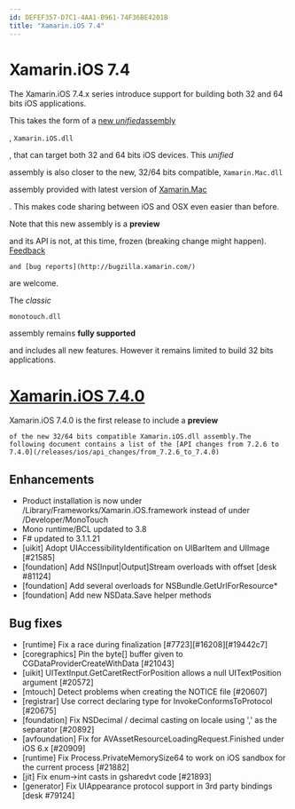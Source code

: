 ```yaml
---
id: DEFEF357-D7C1-4AA1-B961-74F36BE4201B
title: "Xamarin.iOS 7.4"
---
```


# Xamarin.iOS 7.4



The Xamarin.iOS 7.4.x series introduce support for building
	both 32 and 64 bits iOS applications.

This takes the form of a [new  *unified*assembly](/guides/cross-platform/macios/unified/)

, `Xamarin.iOS.dll`

, that
	can target both 32 and 64 bits iOS devices.
	This *unified*

 assembly is also closer to the new,
	32/64 bits compatible, `Xamarin.Mac.dll`

assembly
	provided with latest version of [Xamarin.Mac](http://xamarin.com/platform)

.
	This makes code sharing between iOS and OSX even easier than
	before.

Note that this new assembly is a **preview**

 and its
	API is not, at this time, frozen (breaking change might happen). [Feedback](http://xamarin.uservoice.com/forums/144858-xamarin-product-suggestions/category/65285-xamarin-ios-suggestions)


	and [bug reports](http://bugzilla.xamarin.com/)

 are
	welcome.

The *classic*

 `monotouch.dll`

 assembly
	remains **fully supported**

 and includes all new features.
	However it remains limited to build 32 bits applications. <a name="0"></a>


#  [Xamarin.iOS 7.4.0](#6)



Xamarin.iOS 7.4.0 is the first release to include a **preview**

 
	of the new 32/64 bits compatible Xamarin.iOS.dll assembly.The following document contains a list of the [API changes from 7.2.6 to 7.4.0](/releases/ios/api_changes/from_7.2.6_to_7.4.0)

## Enhancements

-  Product installation is now under /Library/Frameworks/Xamarin.iOS.framework instead of under /Developer/MonoTouch 
-  Mono runtime/BCL updated to 3.8 
-  F# updated to 3.1.1.21 
-  [uikit] Adopt UIAccessibilityIdentification on UIBarItem and UIImage [#21585] 
-  [foundation] Add NS[Input|Output]Stream overloads with offset [desk #81124] 
-  [foundation] Add several overloads for NSBundle.GetUrlForResource* 
-  [foundation] Add new NSData.Save helper methods 


## Bug fixes

-  [runtime] Fix a race during finalization [#7723][#16208][#19442c7] 
-  [coregraphics] Pin the byte[] buffer given to CGDataProviderCreateWithData [#21043] 
-  [uikit] UITextInput.GetCaretRectForPosition allows a null UITextPosition argument [#20572] 
-  [mtouch] Detect problems when creating the NOTICE file [#20607] 
-  [registrar] Use correct declaring type for InvokeConformsToProtocol [#20675] 
-  [foundation] Fix NSDecimal / decimal casting on locale using ',' as the separator [#20892] 
-  [avfoundation] Fix for AVAssetResourceLoadingRequest.Finished under iOS 6.x [#20909] 
-  [runtime] Fix Process.PrivateMemorySize64 to work on iOS sandbox for the current process [#21882] 
-  [jit] Fix enum->int casts in gsharedvt code [#21893] 
-  [generator] Fix UIAppearance protocol support in 3rd party bindings [desk #79124]

